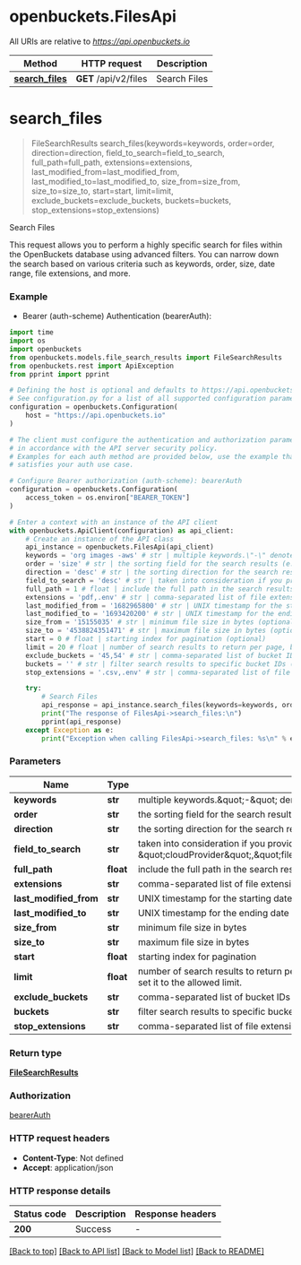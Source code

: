 # openbuckets.FilesApi

All URIs are relative to *https://api.openbuckets.io*

Method | HTTP request | Description
------------- | ------------- | -------------
[**search_files**](FilesApi.md#search_files) | **GET** /api/v2/files | Search Files


# **search_files**
> FileSearchResults search_files(keywords=keywords, order=order, direction=direction, field_to_search=field_to_search, full_path=full_path, extensions=extensions, last_modified_from=last_modified_from, last_modified_to=last_modified_to, size_from=size_from, size_to=size_to, start=start, limit=limit, exclude_buckets=exclude_buckets, buckets=buckets, stop_extensions=stop_extensions)

Search Files

This request allows you to perform a highly specific search for files within the OpenBuckets database using advanced filters. You can narrow down the search based on various criteria such as keywords, order, size, date range, file extensions, and more.

### Example

* Bearer (auth-scheme) Authentication (bearerAuth):
```python
import time
import os
import openbuckets
from openbuckets.models.file_search_results import FileSearchResults
from openbuckets.rest import ApiException
from pprint import pprint

# Defining the host is optional and defaults to https://api.openbuckets.io
# See configuration.py for a list of all supported configuration parameters.
configuration = openbuckets.Configuration(
    host = "https://api.openbuckets.io"
)

# The client must configure the authentication and authorization parameters
# in accordance with the API server security policy.
# Examples for each auth method are provided below, use the example that
# satisfies your auth use case.

# Configure Bearer authorization (auth-scheme): bearerAuth
configuration = openbuckets.Configuration(
    access_token = os.environ["BEARER_TOKEN"]
)

# Enter a context with an instance of the API client
with openbuckets.ApiClient(configuration) as api_client:
    # Create an instance of the API class
    api_instance = openbuckets.FilesApi(api_client)
    keywords = 'org images -aws' # str | multiple keywords.\"-\" denotes stop keywords (optional)
    order = 'size' # str | the sorting field for the search results (e.g., \"size\", \"lastModified\") (optional)
    direction = 'desc' # str | the sorting direction for the search results (e.g., \"desc\" for descending) (optional)
    field_to_search = 'desc' # str | taken into consideration if you provide any of the allowed values, \"cloudProvider\",\"fileExtension\",\"fileName\",\"fileUrl\",\"fullPath\" (optional)
    full_path = 1 # float | include the full path in the search results (1 for true, 0 for false) (optional)
    extensions = 'pdf,.env' # str | comma-separated list of file extensions to include (e.g., \"pdf,env\") (optional)
    last_modified_from = '1682965800' # str | UNIX timestamp for the starting date of the last modification range (optional)
    last_modified_to = '1693420200' # str | UNIX timestamp for the ending date of the last modification rang (optional)
    size_from = '15155035' # str | minimum file size in bytes (optional)
    size_to = '4538824351471' # str | maximum file size in bytes (optional)
    start = 0 # float | starting index for pagination (optional)
    limit = 20 # float | number of search results to return per page, based on your role.  If you send a value more than the allowed limit, we set it to the allowed limit. (optional)
    exclude_buckets = '45,54' # str | comma-separated list of bucket IDs to exclude from the search (optional)
    buckets = '' # str | filter search results to specific bucket IDs (optional)
    stop_extensions = '.csv,.env' # str | comma-separated list of file extensions to exclude with or without \".\" (e.g., sql, .sql) (optional)

    try:
        # Search Files
        api_response = api_instance.search_files(keywords=keywords, order=order, direction=direction, field_to_search=field_to_search, full_path=full_path, extensions=extensions, last_modified_from=last_modified_from, last_modified_to=last_modified_to, size_from=size_from, size_to=size_to, start=start, limit=limit, exclude_buckets=exclude_buckets, buckets=buckets, stop_extensions=stop_extensions)
        print("The response of FilesApi->search_files:\n")
        pprint(api_response)
    except Exception as e:
        print("Exception when calling FilesApi->search_files: %s\n" % e)
```



### Parameters

Name | Type | Description  | Notes
------------- | ------------- | ------------- | -------------
 **keywords** | **str**| multiple keywords.\&quot;-\&quot; denotes stop keywords | [optional] 
 **order** | **str**| the sorting field for the search results (e.g., \&quot;size\&quot;, \&quot;lastModified\&quot;) | [optional] 
 **direction** | **str**| the sorting direction for the search results (e.g., \&quot;desc\&quot; for descending) | [optional] 
 **field_to_search** | **str**| taken into consideration if you provide any of the allowed values, \&quot;cloudProvider\&quot;,\&quot;fileExtension\&quot;,\&quot;fileName\&quot;,\&quot;fileUrl\&quot;,\&quot;fullPath\&quot; | [optional] 
 **full_path** | **float**| include the full path in the search results (1 for true, 0 for false) | [optional] 
 **extensions** | **str**| comma-separated list of file extensions to include (e.g., \&quot;pdf,env\&quot;) | [optional] 
 **last_modified_from** | **str**| UNIX timestamp for the starting date of the last modification range | [optional] 
 **last_modified_to** | **str**| UNIX timestamp for the ending date of the last modification rang | [optional] 
 **size_from** | **str**| minimum file size in bytes | [optional] 
 **size_to** | **str**| maximum file size in bytes | [optional] 
 **start** | **float**| starting index for pagination | [optional] 
 **limit** | **float**| number of search results to return per page, based on your role.  If you send a value more than the allowed limit, we set it to the allowed limit. | [optional] 
 **exclude_buckets** | **str**| comma-separated list of bucket IDs to exclude from the search | [optional] 
 **buckets** | **str**| filter search results to specific bucket IDs | [optional] 
 **stop_extensions** | **str**| comma-separated list of file extensions to exclude with or without \&quot;.\&quot; (e.g., sql, .sql) | [optional] 

### Return type

[**FileSearchResults**](FileSearchResults.md)

### Authorization

[bearerAuth](../README.md#bearerAuth)

### HTTP request headers

 - **Content-Type**: Not defined
 - **Accept**: application/json

### HTTP response details
| Status code | Description | Response headers |
|-------------|-------------|------------------|
**200** | Success |  -  |

[[Back to top]](#) [[Back to API list]](../README.md#documentation-for-api-endpoints) [[Back to Model list]](../README.md#documentation-for-models) [[Back to README]](../README.md)

